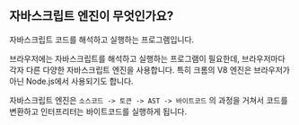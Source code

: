 ## 자바스크립트 엔진이 무엇인가요?
자바스크립트 코드를 해석하고 실행하는 프로그램입니다. 

브라우저에는 자바스크립트를 해석하고 실행하는 프로그램이 필요한데, 브라우저마다 각자 다른 다양한 자바스크립트 엔진을 사용합니다. 특히 크롬의 V8 엔진은 브라우저가 아닌 Node.js에서 사용되기도 합니다.  

자바스크립트 엔진은 `소스코드 -> 토큰 -> AST -> 바이트코드` 의 과정을 거쳐서 코드를 변환하고 인터프리터는 바이트코드를 실행하게 됩니다.  
